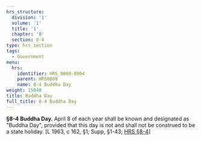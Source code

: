 ```yaml
---
hrs_structure:
  division: '1'
  volume: '1'
  title: '1'
  chapter: '8'
  section: 8-4
type: hrs_section
tags:
  - Government
menu:
  hrs:
    identifier: HRS_0008-0004
    parent: HRS0008
    name: 8-4 Buddha Day
weight: 15040
title: Buddha Day
full_title: 8-4 Buddha Day
---
```

**§8-4 Buddha Day.** April 8 of each year shall be known and designated as "Buddha Day", provided that this day is not and shall not be construed to be a state holiday. [L 1963, c 162, §1; Supp, §1-43; [HRS §8-4](/title-1/chapter-8/section-8-4/)]